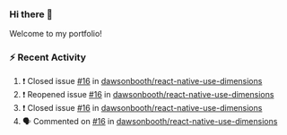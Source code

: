 ### Hi there 👋
Welcome to my portfolio!

### ⚡ Recent Activity
<!--START_SECTION:activity-->
1. ❗️ Closed issue [#16](https://github.com//dawsonbooth/react-native-use-dimensions/issues/16) in [dawsonbooth/react-native-use-dimensions](https://github.com//dawsonbooth/react-native-use-dimensions)
2. ❗️ Reopened issue [#16](https://github.com//dawsonbooth/react-native-use-dimensions/issues/16) in [dawsonbooth/react-native-use-dimensions](https://github.com//dawsonbooth/react-native-use-dimensions)
3. ❗️ Closed issue [#16](https://github.com//dawsonbooth/react-native-use-dimensions/issues/16) in [dawsonbooth/react-native-use-dimensions](https://github.com//dawsonbooth/react-native-use-dimensions)
4. 🗣 Commented on [#16](https://github.com//dawsonbooth/react-native-use-dimensions/issues/16) in [dawsonbooth/react-native-use-dimensions](https://github.com//dawsonbooth/react-native-use-dimensions)
<!--END_SECTION:activity-->